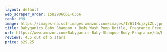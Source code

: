 ```yaml
---
layout: default 
﻿web_scraper_order: 1582906661-6356
rank: #38
image: https://images-na.ssl-images-amazon.com/images/I/611HcjzyLZL.jpg
title: Babyganics Baby Shampoo + Body Wash Pump Bottle, Fragrance Free, 16oz, 3 Pack, Packaging…
url: https://www.amazon.com/Babyganics-Baby-Shampoo-Body-Fragrance/dp/B00FSCBQV2/ref=zg_mw_hpc_38?_encoding=UTF8&psc=1&refRID=AKFJNXASQBPB6KPJQJKV
reviews: 4.5 out of 5 stars
price: $29.25 
---
```

